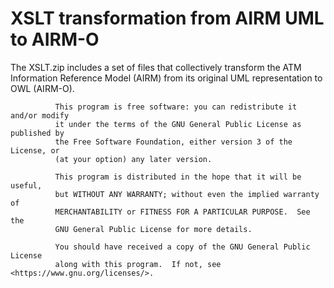 # XSLT transformation from AIRM UML to AIRM-O

The XSLT.zip includes a set of files that collectively transform the ATM Information Reference Model (AIRM) from its original UML representation to OWL (AIRM-O).

              This program is free software: you can redistribute it and/or modify
              it under the terms of the GNU General Public License as published by
              the Free Software Foundation, either version 3 of the License, or
              (at your option) any later version.

              This program is distributed in the hope that it will be useful,
              but WITHOUT ANY WARRANTY; without even the implied warranty of
              MERCHANTABILITY or FITNESS FOR A PARTICULAR PURPOSE.  See the
              GNU General Public License for more details.

              You should have received a copy of the GNU General Public License
              along with this program.  If not, see <https://www.gnu.org/licenses/>.
